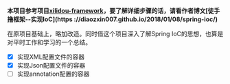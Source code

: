 **本项目参考项目[xilidou-framework](https://github.com/diaozxin007/xilidou-framework)，要了解详细步骤的话，请看作者博文[徒手撸框架--实现IoC](https
://diaozxin007.github.io/2018/01/08/spring-ioc/)**

在原项目基础上，略加改造。同时借这个项目深入了解Spring IoC的思想，也算是对平时工作和学习的一个总结。

- [x] 实现XML配置文件的容器
- [x] 实现Json配置文件的容器
- [ ] 实现annotation配置的容器
